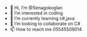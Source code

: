 - 👋 Hi, I’m @Senagokoglan
- 👀 I’m interested in coding
- 🌱 I’m currently learning c#,java
- 💞️ I’m looking to collaborate on C#
- 📫 How to reach me 05545509014

<!---
Senagokoglan/Senagokoglan is a ✨ special ✨ repository because its `README.md` (this file) appears on your GitHub profile.
You can click the Preview link to take a look at your changes.
--->
